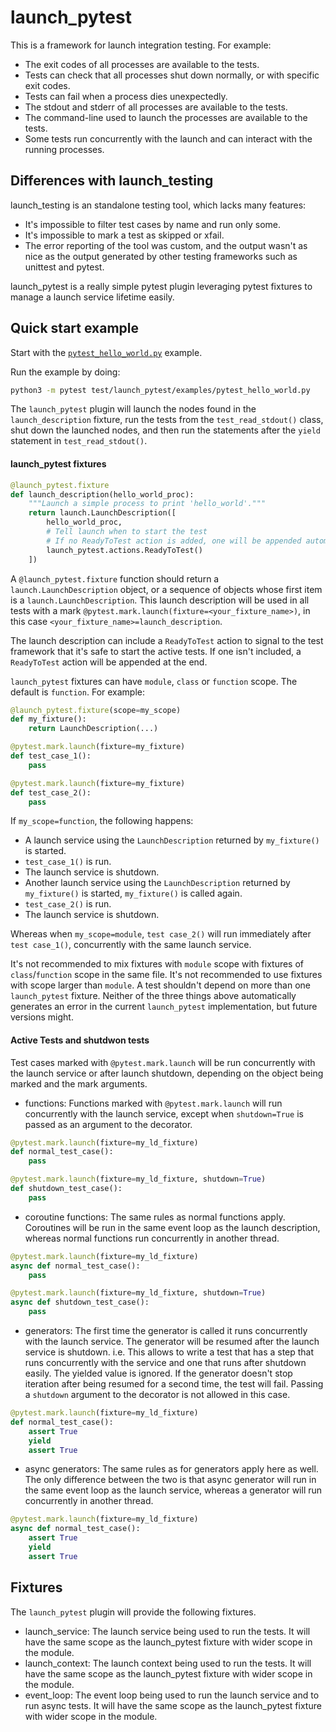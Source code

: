 # launch_pytest

This is a framework for launch integration testing. For example:

  * The exit codes of all processes are available to the tests.
  * Tests can check that all processes shut down normally, or with specific exit codes.
  * Tests can fail when a process dies unexpectedly.
  * The stdout and stderr of all processes are available to the tests.
  * The command-line used to launch the processes are available to the tests.
  * Some tests run concurrently with the launch and can interact with the running processes.

## Differences with launch_testing

launch_testing is an standalone testing tool, which lacks many features:
  * It's impossible to filter test cases by name and run only some.
  * It's impossible to mark a test as skipped or xfail.
  * The error reporting of the tool was custom, and the output wasn't as nice as the output
    generated by other testing frameworks such as unittest and pytest.

launch_pytest is a really simple pytest plugin leveraging pytest fixtures to manage a launch service lifetime easily.

## Quick start example

Start with the [`pytest_hello_world.py`](test/launch_pytest/examples/pytest_hello_world.py) example.

Run the example by doing:

```sh
python3 -m pytest test/launch_pytest/examples/pytest_hello_world.py
```

The `launch_pytest` plugin will launch the nodes found in the `launch_description` fixture, run the tests from the `test_read_stdout()` class, shut down the launched nodes, and then run the statements after the `yield` statement in `test_read_stdout()`.

#### launch_pytest fixtures

```python
@launch_pytest.fixture
def launch_description(hello_world_proc):
    """Launch a simple process to print 'hello_world'."""
    return launch.LaunchDescription([
        hello_world_proc,
        # Tell launch when to start the test
        # If no ReadyToTest action is added, one will be appended automatically.
        launch_pytest.actions.ReadyToTest()
    ])
```

A `@launch_pytest.fixture` function should return a `launch.LaunchDescription` object, or a sequence of objects whose first item is a `launch.LaunchDescription`.
This launch description will be used in all tests with a mark `@pytest.mark.launch(fixture=<your_fixture_name>)`, in this case `<your_fixture_name>=launch_description`.

The launch description can include a `ReadyToTest` action to signal to the test framework that it's safe to start the active tests.
If one isn't included, a `ReadyToTest` action will be appended at the end.

`launch_pytest` fixtures can have `module`, `class` or `function` scope.
The default is `function`.
For example:

```python
@launch_pytest.fixture(scope=my_scope)
def my_fixture():
    return LaunchDescription(...)

@pytest.mark.launch(fixture=my_fixture)
def test_case_1():
    pass

@pytest.mark.launch(fixture=my_fixture)
def test_case_2():
    pass
```

If `my_scope=function`, the following happens:

- A launch service using the `LaunchDescription` returned by `my_fixture()` is started.
- `test_case_1()` is run.
- The launch service is shutdown.
- Another launch service using the `LaunchDescription` returned by `my_fixture()` is started, `my_fixture()` is called again.
- `test_case_2()` is run.
- The launch service is shutdown.

Whereas when `my_scope=module`, `test case_2()` will run immediately after `test case_1()`, concurrently with the same launch service.

It's not recommended to mix fixtures with `module` scope with fixtures of `class`/`function` scope in the same file.
It's not recommended to use fixtures with scope larger than `module`.
A test shouldn't depend on more than one `launch_pytest` fixture.
Neither of the three things above automatically generates an error in the current `launch_pytest` implementation, but future versions might.

#### Active Tests and shutdwon tests

Test cases marked with `@pytest.mark.launch` will be run concurrently with the launch service or after launch shutdown, depending on the object being marked and the mark arguments.

- functions: Functions marked with `@pytest.mark.launch` will run concurrently with the launch service, except when `shutdown=True` is passed as an argument to the decorator.

```python
@pytest.mark.launch(fixture=my_ld_fixture)
def normal_test_case():
    pass

@pytest.mark.launch(fixture=my_ld_fixture, shutdown=True)
def shutdown_test_case():
    pass
```

- coroutine functions: The same rules as normal functions apply.
                       Coroutines will be run in the same event loop as the launch description, whereas normal functions run concurrently in another thread.

```python
@pytest.mark.launch(fixture=my_ld_fixture)
async def normal_test_case():
    pass

@pytest.mark.launch(fixture=my_ld_fixture, shutdown=True)
async def shutdown_test_case():
    pass
```

- generators: The first time the generator is called it runs concurrently with the launch service.
              The generator will be resumed after the launch service is shutdown.
              i.e. This allows to write a test that has a step that runs concurrently with the service and one
              that runs after shutdown easily.
              The yielded value is ignored.
              If the generator doesn't stop iteration after being resumed for a second time, the test will fail.
              Passing a `shutdown` argument to the decorator is not allowed in this case.

```python
@pytest.mark.launch(fixture=my_ld_fixture)
def normal_test_case():
    assert True
    yield
    assert True
```

- async generators: The same rules as for generators apply here as well.
                    The only difference between the two is that async generator will run in the same event loop as the launch service, whereas a generator will run concurrently in another thread.

```python
@pytest.mark.launch(fixture=my_ld_fixture)
async def normal_test_case():
    assert True
    yield
    assert True
```

## Fixtures

The `launch_pytest` plugin will provide the following fixtures.

- launch_service: The launch service being used to run the tests.
  It will have the same scope as the launch_pytest fixture with wider scope in the module.
- launch_context: The launch context being used to run the tests.
  It will have the same scope as the launch_pytest fixture with wider scope in the module.
- event_loop: The event loop being used to run the launch service and to run async tests.
  It will have the same scope as the launch_pytest fixture with wider scope in the module.

